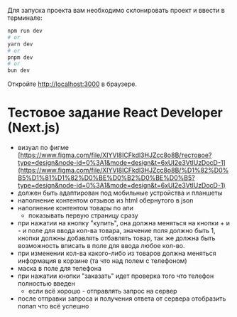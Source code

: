 Для запуска проекта вам необходимо склонировать проект и ввести в терминале:

```bash
npm run dev
# or
yarn dev
# or
pnpm dev
# or
bun dev
```

Откройте [http://localhost:3000](http://localhost:3000) в браузере.

# Тестовое задание **React Developer (Next.js)**

- визуал по фигме [https://www.figma.com/file/XIYVl8ICFkdl3HJZcc8o8B/тестовое?type=design&node-id=0%3A1&mode=design&t=6xUI2e3VtlUzDocD-1](https://www.figma.com/file/XIYVl8ICFkdl3HJZcc8o8B/%D1%82%D0%B5%D1%81%D1%82%D0%BE%D0%B2%D0%BE%D0%B5?type=design&node-id=0%3A1&mode=design&t=6xUI2e3VtlUzDocD-1)
- должен быть адаптирован под мобильные устройства и планшеты
- наполнение контентом отзывов из html обернутого в json
- наполнение контентом товары по апи
    - показывать первую страницу сразу
- при нажатии на кнопку "купить", она должна меняться на кнопки + и - и поле для ввода кол-ва товара, значение поля должно быть 1, кнопки должны добавлять отбавлять товар, так же должна быть возможность вписать в поле для ввода любое кол-во.
- при изменении кол-ва какого-либо из товаров должна меняться информация в корзине (та что над полем с телефоном)
- маска в поле для телефона
- при нажатии кнопки "заказать" идет проверка того что телефон полностью введен
    - если всё хорошо - отправлять запрос на сервер
- после отправки запроса и получения ответа от сервера отобразить попап что всё успешно
